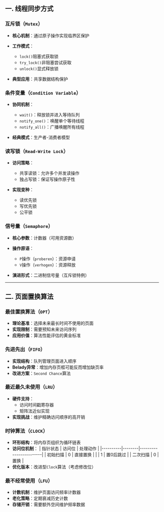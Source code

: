 ## 一. 线程同步方式

### 互斥锁（`Mutex`）
- **核心机制**：通过原子操作实现临界区保护
- **工作模式**：
  
  - `lock()`阻塞式获取锁
  - `try_lock()`非阻塞尝试获取
  - `unlock()`显式释放锁
- **典型应用**：共享数据结构保护

### 条件变量（`Condition Variable`）
- **协同机制**：
  
  - `wait()`：释放锁并进入等待队列
  - `notify_one()`：唤醒单个等待线程
  - `notify_all()`：广播唤醒所有线程
- **经典模式**：生产者-消费者模型

### 读写锁（`Read-Write Lock`）
- **访问策略**：
  
  - 共享读锁：允许多个并发读操作
  - 独占写锁：保证写操作原子性
- **实现变种**：
  
  - 读优先锁
  - 写优先锁
  - 公平锁

### 信号量（`Semaphore`）
- **核心参数**：计数器（可用资源数）
- **操作原语**：
  
  - `P`操作（`proberen`）：资源申请
  - `V`操作（`verhogen`）：资源释放
- **演进形式**：二进制信号量（互斥锁特例）

---

## 二. 页面置换算法

### 最佳置换算法（`OPT`）
- **理论基准**：选择未来最长时间不使用的页面
- **实现限制**：需要预知未来访问序列
- **应用价值**：算法性能评估的黄金标准

### 先进先出（`FIFO`）
- **实现结构**：队列管理页面进入顺序
- **Belady异常**：增加内存页框可能反而增加缺页率
- **改进方案**：`Second Chance`算法

### 最近最久未使用（`LRU`）
- **硬件支持**：
  - 访问时间戳寄存器
  - 矩阵法近似实现
- **实现挑战**：维护精确访问顺序的高开销

### 时钟算法（`CLOCK`）
- **环形结构**：将内存页组织为循环链表
- **访问位机制**：
  | 指针状态 | 访问位 | 处理动作               |
  |----------|--------|------------------------|
  | 初始扫描 | 0      | 直接置换               |
  |          | 1      | 置0后跳过              |
  | 二次扫描 | 0      | 置换                   |
- **优化版本**：改进型`Clock`算法（考虑修改位）

### 最不经常使用（`LFU`）
- **计数机制**：维护页面访问频率计数器
- **老化策略**：定期衰减历史计数
- **存储开销**：需要额外空间维护频率数据
